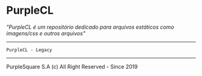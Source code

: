 # PurpleCL

_"PurpleCL é um repositório dedicado para arquivos estáticos como imagens/css e outros arquivos"_

<hr>

```
PurpleCL - Legacy
```

<hr>
PurpleSquare S.A (c) All Right Reserved - Since 2019
